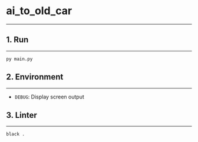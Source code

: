 # ai_to_old_car

---

## 1. Run

---

```
py main.py 
```

## 2. Environment

---

- `DEBUG`: Display screen output

## 3. Linter

---

```
black .
```